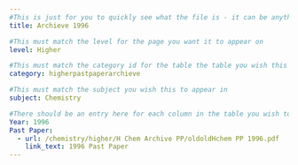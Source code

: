 ```yaml
---
#This is just for you to quickly see what the file is - it can be anything you want
title: Archieve 1996

#This must match the level for the page you want it to appear on
level: Higher

#This must match the category id for the table the table you wish this to appear in
category: higherpastpaperarchieve

#This must match the subject you wish this to appear in
subject: Chemistry

#There should be an entry here for each column in the table you wish to populate:
Year: 1996
Past Paper: 
  - url: /chemistry/higher/H Chem Archive PP/oldoldHchem PP 1996.pdf
    link_text: 1996 Past Paper
---
```

